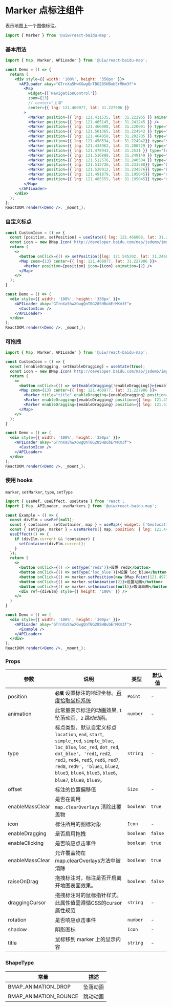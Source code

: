 Marker 点标注组件
===

表示地图上一个图像标注。

```jsx
import { Marker } from '@uiw/react-baidu-map';
```

### 基本用法

<!--DemoStart,bgWhite-->
```jsx
import { Map, Marker, APILoader } from '@uiw/react-baidu-map';

const Demo = () => {
  return (
    <div style={{ width: '100%', height: '350px' }}>
      <APILoader akay="GTrnXa5hwXGwgQnTBG28SHBubErMKm3f">
        <Map
          widget={['NavigationControl']}
          zoom={13}
          // center="上海"
          center={{ lng: 121.460977, lat: 31.227906 }}
        >
          <Marker position={{ lng: 121.411535, lat: 31.222965 }} animation={2} />
          <Marker position={{ lng: 121.465145, lat: 31.241245 }} />
          <Marker position={{ lng: 121.466008, lat: 31.220001 }} type="loc_red" /> 
          <Marker position={{ lng: 121.501365, lat: 31.224942 }} type="simple_blue" />
          <Marker position={{ lng: 121.464858, lat: 31.202705 }} type="simple_red" />
          <Marker position={{ lng: 121.458534, lat: 31.224942}} type="start" />
          <Marker position={{ lng: 121.434962, lat: 31.200729 }} type="end" />
          <Marker position={{ lng: 121.478943, lat: 31.2531 }} type="location" />
          <Marker position={{ lng: 121.516888, lat: 31.249149 }} type="red1" />
          <Marker position={{ lng: 121.512576, lat: 31.240504 }} type="red2" />
          <Marker position={{ lng: 121.513726, lat: 31.233588}} type="blue3" />
          <Marker position={{ lng: 121.520912, lat: 31.234576}} type="blue4" />
          <Marker position={{ lng: 121.491879, lat: 31.195045}} type="dot_red" />
          <Marker position={{ lng: 121.485555, lat: 31.195045}} type="dot_blue" />
        </Map>
      </APILoader>
    </div>
  );
};
ReactDOM.render(<Demo />, _mount_);
```
<!--End-->

### 自定义标点

<!--DemoStart,bgWhite-->
```jsx
const CustomIcon = () => {
  const [position, setPosition] = useState({ lng: 121.466008, lat: 31.220001 });
  const icon = new BMap.Icon('http://developer.baidu.com/map/jsdemo/img/fox.gif', new BMap.Size(300, 157));
  return (
    <>
      <button onClick={() => setPosition({lng: 121.545202, lat: 31.246679})}>设置 position</button>
      <Map zoom={13} center={{ lng: 121.460977, lat: 31.227906 }}>
        <Marker position={position} icon={icon} animation={2} />
      </Map>
    </>
  );
}

const Demo = () => (
  <div style={{ width: '100%', height: '350px' }}>
    <APILoader akay="GTrnXa5hwXGwgQnTBG28SHBubErMKm3f">
      <CustomIcon />
    </APILoader>
  </div>
);
ReactDOM.render(<Demo />, _mount_);
```
<!--End-->

### 可拖拽

<!--DemoStart,bgWhite-->
```jsx
import { Map, Marker, APILoader } from '@uiw/react-baidu-map';

const CustomIcon = () => {
  const [enableDragging, setEnableDragging] = useState(true);
  const icon = new BMap.Icon('http://developer.baidu.com/map/jsdemo/img/fox.gif', new BMap.Size(300, 157));
  return (
    <>
      <button onClick={() => setEnableDragging(!enableDragging)}>{enableDragging ? '禁用拖拽' : '启用拖拽'}</button>
      <Map zoom={13} center={{ lng: 121.460977, lat: 31.227906 }}>
        <Marker title="title" enableDragging={enableDragging} position={{ lng: 121.466008, lat: 31.220001 }} icon={icon} type="loc_red" />
        <Marker enableDragging={enableDragging} position={{ lng: 121.458534, lat: 31.224942}} type="start" />
        <Marker enableDragging={enableDragging} position={{ lng: 121.434962, lat: 31.200729 }} type="end" />
      </Map>
    </>
  );
}

const Demo = () => (
  <div style={{ width: '100%', height: '350px' }}>
    <APILoader akay="GTrnXa5hwXGwgQnTBG28SHBubErMKm3f">
      <CustomIcon />
    </APILoader>
  </div>
);
ReactDOM.render(<Demo />, _mount_);
```
<!--End-->

### 使用 hooks

`marker`, `setMarker`, `type`, `setType`

<!--DemoStart,bgWhite-->
```jsx
import { useRef, useEffect, useState } from 'react';
import { Map, APILoader, useMarkers } from '@uiw/react-baidu-map';

const Example = () => {
  const divElm = useRef(null);
  const { container, setContainer, map } = useMap({ widget: ['GeolocationControl', 'NavigationControl'], zoom: 8 });
  const { setType, marker } = useMarkers({ map, position: { lng: 121.444017, lat: 31.237787 }, });
  useEffect(() => {
    if (divElm.current && !container) {
      setContainer(divElm.current);
    }
  });
  return (
    <>
      <button onClick={() => setType('red2')}>设置 red2</button>
      <button onClick={() => setType('loc_blue')}>设置 loc_blue</button>
      <button onClick={() => marker.setPosition(new BMap.Point(121.497197, 31.232847))}>设置坐标点</button>
      <button onClick={() => marker.setAnimation(2)}>设置动画</button>
      <button onClick={() => marker.setAnimation(null)}>取消动画</button>
      <div ref={divElm} style={{ height: '100%' }} />
    </>
  )
}

const Demo = () => (
  <div style={{ width: '100%', height: '300px' }}>
    <APILoader akay="GTrnXa5hwXGwgQnTBG28SHBubErMKm3f">
      <Example />
    </APILoader>
  </div>
);
ReactDOM.render(<Demo />, _mount_);
```
<!--End-->

### Props

| 参数 | 说明 | 类型 | 默认值 |
| ----- | ----- | ----- | ----- |
| position | **`必填`** 设置标注的地理坐标。[百度拾取坐标系统](http://api.map.baidu.com/lbsapi/getpoint/index.html) | `Point` | - |
| animation | 此常量表示标注的动画效果, `1` 坠落动画，`2` 跳动动画。 | `number` | - |
| type | 标点类型，默认自定义标点 `location`, `end`, `start`, `simple_red`, `simple_blue`, `loc_blue`, `loc_red`, `dot_red`, `dot_blue', 'red1`, `red2`, `red3`, `red4`, `red5`, `red6`, `red7`, `red8`, `red9', 'blue1`, `blue2`, `blue3`, `blue4`, `blue5`, `blue6`, `blue7`, `blue8`, `blue9`。| `string` | - |
| offset | 标注的位置偏移值 | `Size` | - |
| enableMassClear | 是否在调用 `map.clearOverlays` 清除此覆盖物 | `boolean` | `true` |
| icon | 标注所用的图标对象 | `Icon` | - |
| enableDragging | 是否启用拖拽 | `boolean` | `false` |
| enableClicking | 是否响应点击事件 | `boolean` | `true` |
| enableMassClear | 允许覆盖物在map.clearOverlays方法中被清除 | `boolean` | `true` |
| raiseOnDrag | 拖拽标注时，标注是否开启离开地图表面效果。 | `boolean` | `false` |
| draggingCursor | 拖拽标注时的鼠标指针样式。此属性值需遵循CSS的cursor属性规范 | `string` | - |
| rotation | 是否响应点击事件 | `number` | - |
| shadow | 阴影图标 | `Icon` | - |
| title | 鼠标移到 marker 上的显示内容 | `string` | - |

### ShapeType

| 常量 | 描述 |
| ---- | ---- |
| BMAP_ANIMATION_DROP | 坠落动画 |
| BMAP_ANIMATION_BOUNCE | 跳动动画 |
